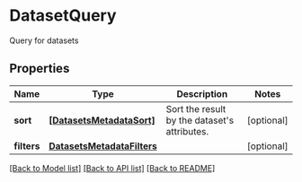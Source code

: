 # DatasetQuery

Query for datasets

## Properties
Name | Type | Description | Notes
------------ | ------------- | ------------- | -------------
**sort** | [**[DatasetsMetadataSort]**](DatasetsMetadataSort.md) | Sort the result by the dataset&#39;s attributes.  | [optional] 
**filters** | [**DatasetsMetadataFilters**](DatasetsMetadataFilters.md) |  | [optional] 

[[Back to Model list]](../README.md#documentation-for-models) [[Back to API list]](../README.md#documentation-for-api-endpoints) [[Back to README]](../README.md)


